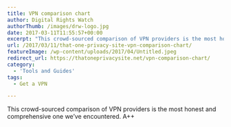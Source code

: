 ```yaml
---
title: VPN comparison chart
author: Digital Rights Watch
authorThumb: /images/drw-logo.jpg
date: 2017-03-11T11:55:57+00:00
excerpt: "This crowd-sourced comparison of VPN providers is the most honest and comprehensive one we've encountered. A++"
url: /2017/03/11/that-one-privacy-site-vpn-comparison-chart/
featureImage: /wp-content/uploads/2017/04/Untitled.jpeg
redirect_url: https://thatoneprivacysite.net/vpn-comparison-chart/
category:
  - 'Tools and Guides'
tags:
  - Get a VPN

---
```

This crowd-sourced comparison of VPN providers is the most honest and comprehensive one we&#8217;ve encountered. A++
